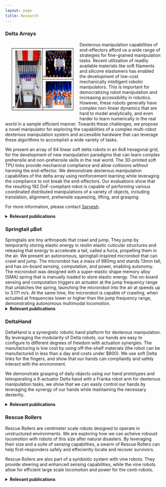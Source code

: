 ```yaml
---
layout: page
title: Research
---
```




### Delta Arrays
<img align="left" width="200" height="200" style="margin:20px 20px" src="/assets/img/research/delta_arrays.jpg" alt="">

<p style="text-align: justify;"> </p>

Dexterous manipulation capabilities of end-effectors afford us a wide range of strategies for fine-grained manipulation tasks. Recent utilization of readily available materials like soft filaments and silicone elastomers has enabled the development of low-cost mechanically intelligent robotic manipulators. This is important for democratizing robot manipulation and increasing accessibility in robotics. However, these robots generally have complex non-linear dynamics that are hard to model analytically, and even harder to learn numerically in the real world in a sample efficient manner. Towards these challenges, we propose a novel manipulator for exploring the capabilities of a complex multi-robot dexterous manipulation system and accessible hardware that can leverage these algorithms to accomplish a wide variety of tasks.

We present an array of 64 linear soft delta robots in an 8x8 hexagonal grid, for the development of new manipulation paradigms that can learn complex prehensile and non-prehensile skills in the real world. The 3D-printed soft TPU links provide mechanical compliance and allow collisions without harming the end-effector. We demonstrate dexterous manipulation capabilities of the delta array using reinforcement learning while leveraging the compliance to not break the end-effectors. Our evaluations show that the resulting 192 DoF-compliant robot is capable of performing various coordinated distributed manipulations of a variety of objects, including translation, alignment, prehensile squeezing, lifting, and grasping.

For more information, please contact [Sarvesh](https://servo97.github.io).

<!-- Check out our CHI 2020 [video presentation](https://youtu.be/ILgJDQSlgYI) to learn more. -->

<details>
<summary markdown="1" style="display: list-item;">
<h4 style="display: inline;">Relevant publications</h4>
</summary>
<div markdown="1">
{% include render_pub_list.liquid variable="projects" value="delta_robots" check="contains" %}
</div>
</details>





### Springtail µBot
<!-- <img align="left" width="200" height="200" style="margin:20px 20px" src="/assets/img/research/delta_arrays.jpg" alt=""> -->

<p style="text-align: justify;"> </p>
Springtails are tiny arthropods that crawl and jump. They jump by temporarily storing elastic energy in resilin elastic cuticular structures and releasing that energy to accelerate a tail, called a furca, propelling them in the air. We present an autonomous, springtail-inspired microrobot that can crawl and jump. The microrobot has a mass of 980mg and stands 13mm tall, and has on-board sensing, computation, and power, enabling autonomy. The microrobot was designed with a super-elastic shape memory alloy (SMA) spring that is manually loaded to store elastic energy. The on-board sensing and computation triggers an actuator at the jump frequency range that unlatches the spring, launching the microrobot into the air at speeds up to 3.171 m/s. At the same time, the microrobot is capable of crawling, when actuated at frequencies lower or higher than the jump frequency range, demonstrating autonomous multimodal locomotion.


<!-- For more information, please contact [Sarvesh](https://servo97.github.io). -->

<!-- Check out our CHI 2020 [video presentation](https://youtu.be/ILgJDQSlgYI) to learn more. -->

<details>
<summary markdown="1" style="display: list-item;">
<h4 style="display: inline;">Relevant publications</h4>
</summary>
<div markdown="1">
<!-- {% include render_pub_list.liquid variable="projects" value="delta_robots" check="contains" %} -->
</div>
</details>


### DeltaHand
<!-- <img align="left" width="200" height="200" style="margin:20px 20px" src="/assets/img/research/delta_arrays.jpg" alt=""> -->

<p style="text-align: justify;"> </p>
DeltaHand is a synergistic robotic hand platform for dexterous manipulation. By leveraging the modularity of Delta robots, our hands are easy to configure to different degrees of freedom with actuation synergies. The manufacturing is low cost by using off-the-shelf materials (the robot can be manufactured in less than a day and costs under $800). We use soft Delta links for the fingers, and show that our hands can compliantly and safely interact with the environment. 

We demonstrate grasping of daily objects using our hand prototypes and teleoperating a 9-actuator Delta hand with a Franka robot arm for dexterous manipulation tasks, we show that we can easily control our hands by leveraging the synergy of our hands while maintaining the necessary dexterity.
<details>
<summary markdown="1" style="display: list-item;">
<h4 style="display: inline;">Relevant publications</h4>
</summary>
<div markdown="1">
<!-- {% include render_pub_list.liquid variable="projects" value="delta_robots" check="contains" %} -->
</div>
</details>

<!-- ### Tunable Stiffness
 <img align="left" width="200" height="200" style="margin:20px 20px" src="/assets/img/research/Tunable Stiffness Incline.png" alt="">

<p style="text-align: justify;"> </p>

MiniRHex robot, a close design variation of the RHex robot, is a small, open-source,
fully programmable, and cost efficient hexapod robot. Currently, little research has been
conducted on how the materials of the MiniRhex robot legs could impact the
performance of the robot, especially while treading through wet terrain or environments
with high humidity variations.

To fill in this gap, our research focuses on the utilization of an innovative bioplastic
material to improve the performance of the MiniRHex robot in high humidity
environments. Inspired by tree frogs’ ability to adapt to a wet environment, we designed
new legs for MiniRHex using bioplastic which allows the legs to change their stiffness
and traction characteristics with respect to humidity. This capability of the material
opens up new possibilities for the development of MiniRHex robots that are capable of
responding rapidly to changes in their surroundings, especially in wet or slippery
conditions.
<details>
<summary markdown="1" style="display: list-item;">
<h4 style="display: inline;">Relevant publications</h4>
</summary>
<div markdown="1"> -->
<!-- {% include render_pub_list.liquid variable="projects" value="delta_robots" check="contains" %} -->
<!-- </div>
</details> -->


<!-- ### Delta Walker -->
 <!-- <img align="left" width="200" height="200" style="margin:20px 20px" src="/assets/img/research/Tunable Stiffness Inclie.jpg" alt=""> -->

<!-- <p style="text-align: justify;"> </p>
Delta Walker is a project that stemmed from the Delta Hand, inspired by the Addams Family Hand, Thing. 

We aim to build a walking robot that is small, light, and easy to manufacture. Using linearly-actuated Delta robots with three degrees of freedom, we are investigating the walking gaits that can be created. We are experimenting with coupling link motions between delta robots and usage of a compliant material. Current work is focused on determining the possible gaits in simulation.

<details>
<summary markdown="1" style="display: list-item;">
<h4 style="display: inline;">Relevant publications</h4>
</summary>
<div markdown="1"> -->
<!-- {% include render_pub_list.liquid variable="projects" value="delta_robots" check="contains" %} -->
<!-- </div>
</details> -->


### Rescue Rollers
 <!-- <img align="left" width="200" height="200" style="margin:20px 20px" src="/assets/img/research/Rescue Rollers Photo.jpg" alt=""> -->

<p style="text-align: justify;"> </p>
Rescue Rollers are centimeter scale robots designed to operate in unstructured environments. We are exploring how we can acheive roboust locomotion with robots of this size after natural disasters. By leveraging their size and a suite of sensing capabilities, a swarm of Rescue Rollers can help first-responders safely and effeciently locate and recover survivors.

Rescue Rollers are also part of a symbiotic system with vine robots. They provide steering and enhanced sensing capabilities, while the vine robots allow for efficient large scale locomotion and power for the centi-robots.
<details>
<summary markdown="1" style="display: list-item;">
<h4 style="display: inline;">Relevant publications</h4>
</summary>
<div markdown="1">
<!-- {% include render_pub_list.liquid variable="projects" value="delta_robots" check="contains" %} -->
</div>
</details>

